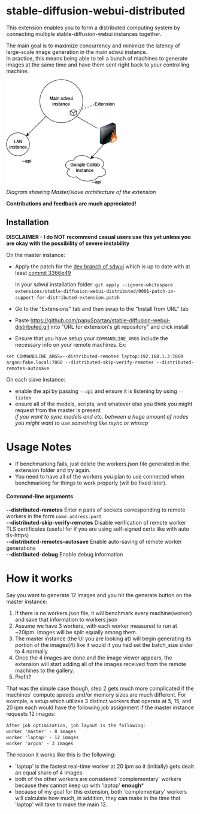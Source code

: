 # stable-diffusion-webui-distributed
This extension enables you to form a distributed computing system by connecting multiple stable-diffusion-webui instances together.

The main goal is to maximize concurrency and minimize the latency of large-scale image generation in the main sdwui instance.\
In practice, this means being able to tell a bunch of machines to generate images at the same time and have them sent right back to your controlling machine. 

![alt text](doc/sdwui_distributed.drawio.png)\
*Diagram showing Master/slave architecture of the extension*

**Contributions and feedback are much appreciated!**

## Installation
**DISCLAIMER - I do NOT recommend casual users use this yet unless you are okay with the possibility of severe instability**

On the master instance:
- Apply the patch for the [dev branch of sdwui](https://github.com/AUTOMATIC1111/stable-diffusion-webui/tree/dev) which is up to date with at least [commit 3366e49](https://github.com/AUTOMATIC1111/stable-diffusion-webui/commit/3366e494a1147e570d8527eea19da88edb3a1e0c)

    In your sdwui installation folder: `git apply --ignore-whitespace extensions/stable-diffusion-webui-distributed/0001-patch-in-support-for-distributed-extension.patch`

- Go to the "Extensions" tab and then swap to the "Install from URL" tab
- Paste https://github.com/papuSpartan/stable-diffusion-webui-distributed.git into "URL for extension's git repository" and click install
- Ensure that you have setup your `COMMANDLINE_ARGS` include the necessary info on your remote machines. Ex:
```
set COMMANDLINE_ARGS=--distributed-remotes laptop:192.168.1.3:7860 argon:fake.local:7860 --distributed-skip-verify-remotes --distributed-remotes-autosave
```

On each slave instance:
- enable the api by passing `--api` and ensure it is listening by using `--listen`
- ensure all of the models, scripts, and whatever else you think you might request from the master is present\
*if you want to sync models and etc. between a huge amount of nodes you might want to use something like rsync or winscp*

# Usage Notes
- If benchmarking fails, just delete the workers.json file generated in the extension folder and try again.
- You need to have all of the workers you plan to use connected when benchmarking for things to work properly (will be fixed later).

#### Command-line arguments

**--distributed-remotes** Enter n pairs of sockets corresponding to remote workers in the form `name:address:port`\
**--distributed-skip-verify-remotes** Disable verification of remote worker TLS certificates (useful for if you are using self-signed certs like with auto tls-https)\
**--distributed-remotes-autosave** Enable auto-saving of remote worker generations\
**--distributed-debug** Enable debug information

# How it works
Say you want to generate 12 images and you hit the generate button on the master instance:
1. If there is no workers.json file, it will benchmark every machine(worker) and save that information to workers.json
2. Assume we have 3 workers, with each worker measured to run at ~20ipm. Images will be split equally among them.
3. The master instance (the UI you are looking at) will begin generating its portion of the images(4) like it would if you had set the batch_size slider to 4 normally
4. Once the 4 images are done and the image viewer appears, the extension will start adding all of the images received from the remote machines to the gallery.
5. Profit?

That was the simple case though, step 2 gets much more complicated if the machines' compute speeds and/or memory sizes are much different. For example, a setup which utilizes 3 distinct workers that operate at 5, 15, and 20 ipm each would have the following job assignment if the master instance requests 12 images:
```
After job optimization, job layout is the following:
worker 'master' - 8 images
worker 'laptop' - 12 images
worker 'argon' - 3 images
```

The reason it works like this is the following:
- 'laptop' is the fastest real-time worker at 20 ipm so it (initially) gets dealt an equal share of 4 images
- both of the other workers are considered 'complementary' workers because they cannot keep up with 'laptop' **enough***
- because of my goal for this extension, both 'complementary' workers will calculate how much, in addition, they **can** make in the time that 'laptop' will take to make the main 12.
